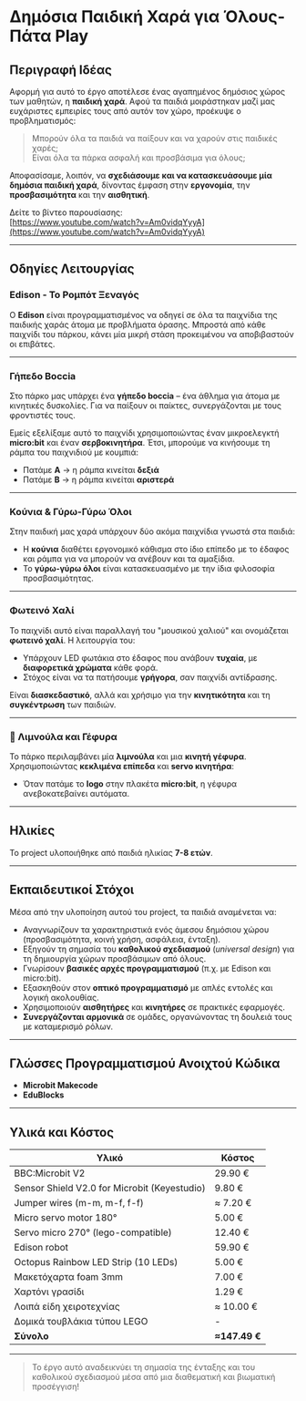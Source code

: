 # Δημόσια Παιδική Χαρά για Όλους-Πάτα Play

## Περιγραφή Ιδέας

Αφορμή για αυτό το έργο αποτέλεσε ένας αγαπημένος δημόσιος χώρος των μαθητών, η **παιδική χαρά**. Αφού τα παιδιά μοιράστηκαν μαζί μας ευχάριστες εμπειρίες τους από αυτόν τον χώρο, προέκυψε ο προβληματισμός:

> Μπορούν όλα τα παιδιά να παίξουν και να χαρούν στις παιδικές χαρές;  
> Είναι όλα τα πάρκα ασφαλή και προσβάσιμα για όλους;

Αποφασίσαμε, λοιπόν, να **σχεδιάσουμε και να κατασκευάσουμε μία δημόσια παιδική χαρά**, δίνοντας έμφαση στην **εργονομία**, την **προσβασιμότητα** και την **αισθητική**.

Δείτε το βίντεο παρουσίασης:  
[https://www.youtube.com/watch?v=Am0vidqYyyA](https://www.youtube.com/watch?v=Am0vidqYyyA)

---

## Οδηγίες Λειτουργίας

### Edison - Το Ρομπότ Ξεναγός

Ο **Edison** είναι προγραμματισμένος να οδηγεί σε όλα τα παιχνίδια της παιδικής χαράς άτομα με προβλήματα όρασης. Μπροστά από κάθε παιχνίδι του πάρκου, κάνει μία μικρή στάση προκειμένου να αποβιβαστούν οι επιβάτες.

---

### Γήπεδο Boccia

Στο πάρκο μας υπάρχει ένα **γήπεδο boccia** – ένα άθλημα για άτομα με κινητικές δυσκολίες. Για να παίξουν οι παίκτες, συνεργάζονται με τους φροντιστές τους.

Εμείς εξελίξαμε αυτό το παιχνίδι χρησιμοποιώντας έναν μικροελεγκτή **micro:bit** και έναν **σερβοκινητήρα**. Έτσι, μπορούμε να κινήσουμε τη ράμπα του παιχνιδιού με κουμπιά:

- Πατάμε **A** → η ράμπα κινείται **δεξιά**
- Πατάμε **B** → η ράμπα κινείται **αριστερά**

---

### Κούνια & Γύρω-Γύρω Όλοι

Στην παιδική μας χαρά υπάρχουν δύο ακόμα παιχνίδια γνωστά στα παιδιά:

- Η **κούνια** διαθέτει εργονομικό κάθισμα στο ίδιο επίπεδο με το έδαφος και ράμπα για να μπορούν να ανέβουν και τα αμαξίδια.
- Το **γύρω-γύρω όλοι** είναι κατασκευασμένο με την ίδια φιλοσοφία προσβασιμότητας.

---

### Φωτεινό Χαλί

Το παιχνίδι αυτό είναι παραλλαγή του "μουσικού χαλιού" και ονομάζεται **φωτεινό χαλί**. Η λειτουργία του:

- Υπάρχουν LED φωτάκια στο έδαφος που ανάβουν **τυχαία**, με **διαφορετικά χρώματα** κάθε φορά.
- Στόχος είναι να τα πατήσουμε **γρήγορα**, σαν παιχνίδι αντίδρασης.

Είναι **διασκεδαστικό**, αλλά και χρήσιμο για την **κινητικότητα** και τη **συγκέντρωση** των παιδιών.

---

### 🌉 Λιμνούλα και Γέφυρα

Το πάρκο περιλαμβάνει μία **λιμνούλα** και μια **κινητή γέφυρα**. Χρησιμοποιώντας **κεκλιμένα επίπεδα** και **servo κινητήρα**:

- Όταν πατάμε το **logo** στην πλακέτα **micro:bit**, η γέφυρα ανεβοκατεβαίνει αυτόματα.

---

## Ηλικίες

Το project υλοποιήθηκε από παιδιά ηλικίας **7-8 ετών**.

---

## Εκπαιδευτικοί Στόχοι

Μέσα από την υλοποίηση αυτού του project, τα παιδιά αναμένεται να:

- Αναγνωρίζουν τα χαρακτηριστικά ενός άμεσου δημόσιου χώρου (προσβασιμότητα, κοινή χρήση, ασφάλεια, ένταξη).
- Εξηγούν τη σημασία του **καθολικού σχεδιασμού** (*universal design*) για τη δημιουργία χώρων προσβάσιμων από όλους.
- Γνωρίσουν **βασικές αρχές προγραμματισμού** (π.χ. με Edison και micro:bit).
- Εξασκηθούν στον **οπτικό προγραμματισμό** με απλές εντολές και λογική ακολουθίας.
- Χρησιμοποιούν **αισθητήρες** και **κινητήρες** σε πρακτικές εφαρμογές.
- **Συνεργάζονται αρμονικά** σε ομάδες, οργανώνοντας τη δουλειά τους με καταμερισμό ρόλων.

---

## Γλώσσες Προγραμματισμού Ανοιχτού Κώδικα

- **Microbit Makecode**
- **EduBlocks**

---

## Υλικά και Κόστος

| Υλικό | Κόστος |
|-------|--------|
| BBC:Microbit V2 | 29.90 € |
| Sensor Shield V2.0 for Microbit (Keyestudio) | 9.80 € |
| Jumper wires (m-m, m-f, f-f) | ≈ 7.20 € |
| Micro servo motor 180° | 5.00 € |
| Servo micro 270° (lego-compatible) | 12.40 € |
| Edison robot | 59.90 € |
| Octopus Rainbow LED Strip (10 LEDs) | 5.00 € |
| Μακετόχαρτα foam 3mm | 7.00 € |
| Χαρτόνι γρασίδι | 1.29 € |
| Λοιπά είδη χειροτεχνίας | ≈ 10.00 € |
| Δομικά τουβλάκια τύπου LEGO | - |
| **Σύνολο** | **≈147.49 €** |

---

> Το έργο αυτό αναδεικνύει τη σημασία της ένταξης και του καθολικού σχεδιασμού μέσα από μια διαθεματική και βιωματική προσέγγιση!
